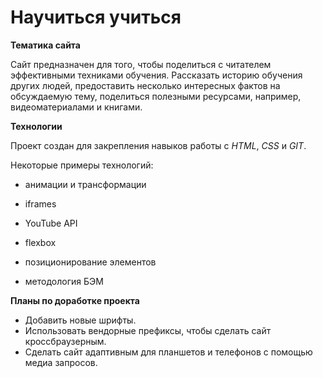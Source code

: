 # Научиться учиться



**Тематика сайта**

Сайт предназначен для того, чтобы поделиться с читателем эффективными техниками обучения. Рассказать историю обучения других людей, предоставить несколько интересных фактов на обсуждаемую тему, поделиться полезными ресурсами, например, видеоматериалами и книгами.



**Технологии**

Проект создан для закрепления навыков работы с _HTML_, _CSS_ и _GIT_.

Некоторые примеры технологий:

*  анимации и трансформации

*  iframes

*  YouTube API

*  flexbox

*  позиционирование элементов

*  методология БЭМ

**Планы по доработке проекта**
* Добавить новые шрифты.
* Использовать вендорные префиксы, чтобы сделать сайт кроссбраузерным.
* Сделать сайт адаптивным для планшетов и телефонов с помощью медиа запросов.
